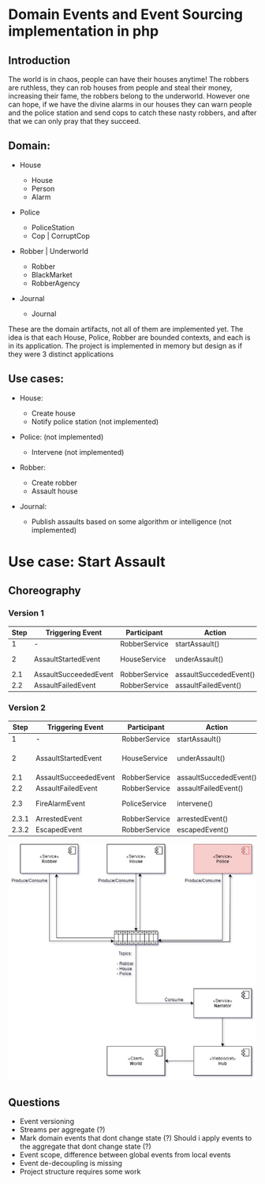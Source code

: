 # Domain Events and Event Sourcing implementation in php

## Introduction
The world is in chaos, people can have their houses anytime! The robbers are ruthless, they can rob houses from people and steal their money, increasing their fame, the robbers belong to the underworld. However one can hope, if we have the divine alarms in our houses they can warn people and the police station and send cops to catch these nasty robbers, and after that we can only pray that they succeed.

## Domain:
- House 
  - House
  - Person
  - Alarm
  

- Police
  - PoliceStation
  - Cop | CorruptCop
  

- Robber | Underworld
  - Robber
  - BlackMarket
  - RobberAgency
 

- Journal
  - Journal
  
  
These are the domain artifacts, not all of them are implemented yet.
The idea is that each House, Police, Robber are bounded contexts, and each is in its application.
The project is implemented in memory but design as if they were 3 distinct applications

## Use cases:
  
- House:
    - Create house
    - Notify police station (not implemented)
    
- Police: (not implemented)
    - Intervene (not implemented)
    
- Robber:
    - Create robber
    - Assault house
    
- Journal:
    - Publish assaults based on some algorithm or intelligence (not implemented)
     
    

# Use case: Start Assault


## Choreography
### Version 1
| Step        | Triggering Event | Participant | Action    | PublishedEvents
| ----------- | ---------------- |-----------  |----------- |----------- 
| 1           |-            | RobberService    | startAssault()      | AssaultStartedEvent       |
| 2           | AssaultStartedEvent        | HouseService       | underAssault()       | AssaultSucceededEvent / AssaultFailedEvent|
| 2.1           | AssaultSucceededEvent        | RobberService       | assaultSuccededEvent()       |  -|
| 2.2           | AssaultFailedEvent        | RobberService       | assaultFailedEvent()       |  -|

### Version 2
| Step        | Triggering Event | Participant | Action    | PublishedEvents
| ----------- | ---------------- |-----------  |----------- |----------- 
| 1           |-            | RobberService    | startAssault()      | AssaultStartedEvent       |
| 2           | AssaultStartedEvent        | HouseService       | underAssault()       | AssaultSucceededEvent / AssaultFailedEvent / FireAlarmEvent |
| 2.1           | AssaultSucceededEvent| RobberService       | assaultSuccededEvent()|  -|
| 2.2           | AssaultFailedEvent   | RobberService       | assaultFailedEvent()  |  -|
| 2.3           | FireAlarmEvent       | PoliceService       | intervene()           |  ArrestedEvent / EscapedEvent| 
| 2.3.1         | ArrestedEvent        | RobberService       | arrestedEvent()       |  -| 
| 2.3.2         | EscapedEvent        | RobberService        | escapedEvent()       |  -| 

![services-interaction](./docs/services-interaction.jpg)
## Questions
- Event versioning
- Streams per aggregate (?)
- Mark domain events that dont change state (?) Should i apply events to the aggregate that dont change state (?)
- Event scope, difference between global events from local events
- Event de-decoupling is missing
- Project structure requires some work
